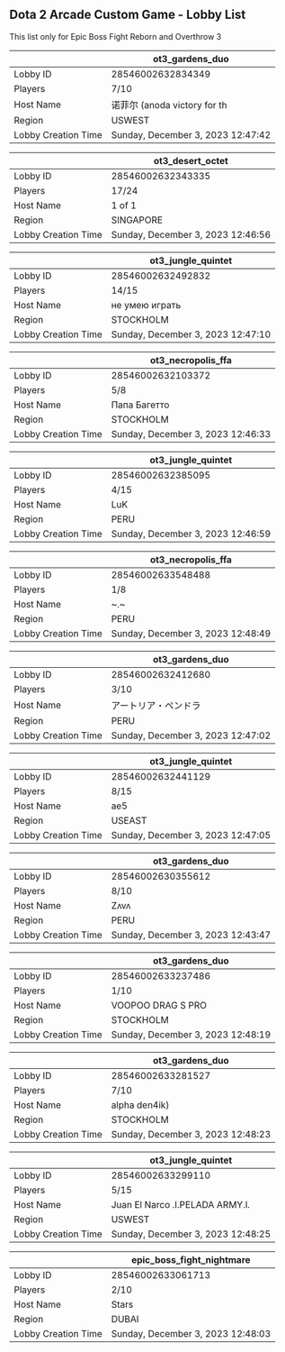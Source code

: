 ## Dota 2 Arcade Custom Game - Lobby List

This list only for Epic Boss Fight Reborn and Overthrow 3

|  | ot3_gardens_duo |
| ------ | ------ |
| Lobby ID | 28546002632834349 |
| Players | 7/10 |
| Host Name | 诺菲尔 (anoda victory for th |
| Region | USWEST |
| Lobby Creation Time | Sunday, December 3, 2023 12:47:42 |


|  | ot3_desert_octet |
| ------ | ------ |
| Lobby ID | 28546002632343335 |
| Players | 17/24 |
| Host Name | 1 of 1 |
| Region | SINGAPORE |
| Lobby Creation Time | Sunday, December 3, 2023 12:46:56 |


|  | ot3_jungle_quintet |
| ------ | ------ |
| Lobby ID | 28546002632492832 |
| Players | 14/15 |
| Host Name | не умею играть |
| Region | STOCKHOLM |
| Lobby Creation Time | Sunday, December 3, 2023 12:47:10 |


|  | ot3_necropolis_ffa |
| ------ | ------ |
| Lobby ID | 28546002632103372 |
| Players | 5/8 |
| Host Name | Папа Багетто |
| Region | STOCKHOLM |
| Lobby Creation Time | Sunday, December 3, 2023 12:46:33 |


|  | ot3_jungle_quintet |
| ------ | ------ |
| Lobby ID | 28546002632385095 |
| Players | 4/15 |
| Host Name | LuK |
| Region | PERU |
| Lobby Creation Time | Sunday, December 3, 2023 12:46:59 |


|  | ot3_necropolis_ffa |
| ------ | ------ |
| Lobby ID | 28546002633548488 |
| Players | 1/8 |
| Host Name | ~.~ |
| Region | PERU |
| Lobby Creation Time | Sunday, December 3, 2023 12:48:49 |


|  | ot3_gardens_duo |
| ------ | ------ |
| Lobby ID | 28546002632412680 |
| Players | 3/10 |
| Host Name | アートリア・ペンドラ |
| Region | PERU |
| Lobby Creation Time | Sunday, December 3, 2023 12:47:02 |


|  | ot3_jungle_quintet |
| ------ | ------ |
| Lobby ID | 28546002632441129 |
| Players | 8/15 |
| Host Name | ae5 |
| Region | USEAST |
| Lobby Creation Time | Sunday, December 3, 2023 12:47:05 |


|  | ot3_gardens_duo |
| ------ | ------ |
| Lobby ID | 28546002630355612 |
| Players | 8/10 |
| Host Name | Zʌvʌ |
| Region | PERU |
| Lobby Creation Time | Sunday, December 3, 2023 12:43:47 |


|  | ot3_gardens_duo |
| ------ | ------ |
| Lobby ID | 28546002633237486 |
| Players | 1/10 |
| Host Name | VOOPOO DRAG S PRO |
| Region | STOCKHOLM |
| Lobby Creation Time | Sunday, December 3, 2023 12:48:19 |


|  | ot3_gardens_duo |
| ------ | ------ |
| Lobby ID | 28546002633281527 |
| Players | 7/10 |
| Host Name | alpha den4ik) |
| Region | STOCKHOLM |
| Lobby Creation Time | Sunday, December 3, 2023 12:48:23 |


|  | ot3_jungle_quintet |
| ------ | ------ |
| Lobby ID | 28546002633299110 |
| Players | 5/15 |
| Host Name | Juan El Narco .l.PELADA ARMY.l. |
| Region | USWEST |
| Lobby Creation Time | Sunday, December 3, 2023 12:48:25 |


|  | epic_boss_fight_nightmare |
| ------ | ------ |
| Lobby ID | 28546002633061713 |
| Players | 2/10 |
| Host Name | Stars |
| Region | DUBAI |
| Lobby Creation Time | Sunday, December 3, 2023 12:48:03 |


